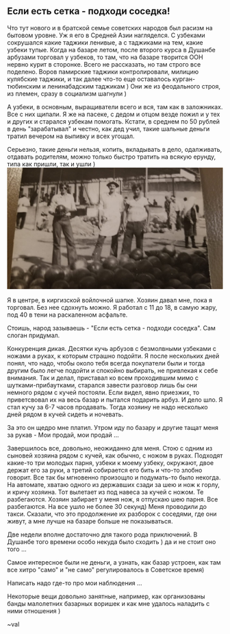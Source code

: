 ## Если есть сетка - подходи соседка!

Что тут нового и в братской семье советских народов был расизм на бытовом уровне. Уж я его в Средней Азии нагляделся. С узбеками сокрушался какие таджики ленивые, а с таджиками на тем, какие узбеки тупые. Когда на базаре летом, после второго курса в Душанбе арбузами торговал у узбеков, то там, что на базаре творится ООН нервно курит в сторонке. Всего не рассказать, но там строго все поделено. Воров памирские таджики контролировали, милицию кулябские таджики, и так далее что-то еще оставалось курган-тюбинским и ленинабадским таджикам ) Они же из феодального строя, из племен, сразу в социализм шагнули )

А узбеки, в основным, выращиватели всего и вся, там как в заложниках. Все с них щипали. Я же на пасеке, с дедом и отцом везде пожил и у тех и других и старался узбекам помогать. Кстати, в среднем по 50 рублей в день "зарабатывал" и честно,  как дед учил, такие шальные деньги тратил вечером на выпивку и всех угощал.

Серьезно, такие деньги нельзя, копить, вкладывать в дело, одалживать, отдавать родителям, можно только быстро тратить на всякую ерунду, типа как пришли, так и ушли )
![bazar](images/bazar.jpg)


Я в центре, в киргизской войлочной шапке. Хозяин давал мне, пока я торговал.
Без нее сдохнуть можно.  Я работал с 11 до 18, в самую жару, под 40 в тени на раскаленном асфальте.

Стоишь, народ зазываешь - "Если есть сетка - подходи соседка". Сам слоган придумал. 

Конкуренция дикая. Десятки кучь арбузов с безмолвными узбеками с ножами а руках, к которым страшно подойти. Я после нескольких дней понял, что надо, чтобы около тебя всегда покупатели были и тогда другим было легче подойти и спокойно выбирать, не привлекая к себе внимания. Так и делал, приставал ко всем проходившим мимо с шутками-прибаутками, старался завести разговор лишь бы они немного рядом с кучей постояли. Если видел, явно приезжих, то приветсвовал их на весь базар и пытался подарить арбуз. И дело шло. Я стал кучу за 6-7 часов продавать. Тогда хозяину не надо несколько дней рядом в кучей сидеть и ночевать.

За это он щедро мне платил. Утром иду по базару и другие тащат меня за рукав - Мои продай, мои продай ...

Завершилось все, довольно, неожиданно для меня. Стою с одним из сыновей хозяина рядом с кучей, как обычно, с ножом в руках. Подходят какие-то три молодых парня, узбеки к моему узбеку, окружают, двое держат его за руки, а третий собирается его бить и что-то злобно говорит. Все так бы мгновенно произощло и подумать-то было некогда. На автомате, хватаю одного из державших сзади за шею и нож к горлу, и кричу хозяина. Тот вылетает из под навеса за кучей с ножом. Те разбегаются. Хозяин забирает у меня нож, я отпускаю шею парня. Все разбегаются. На все ушло не более 30 секунд)
Меня проводили до такси. Сказали, что это продолжение их разборок с соседями, где они живут, а мне лучше на базаре больше не показываться. 

Две недели вполне достаточно для такого рода приключений. В Душанбе того времени особо некуда было сходить ) да и не стоит оно того ...

Самое интересное были не деньги, а узнать, как базар устроен, как там все хитро "само" и "не само" регулировалось в Советское время)

Написать надо где-то про мои наблюдения ...

Некоторые вещи довольно занятные, например, как организованы банды малолетних базарных воришек и как мне удалось наладить с ними отношения )

~val
